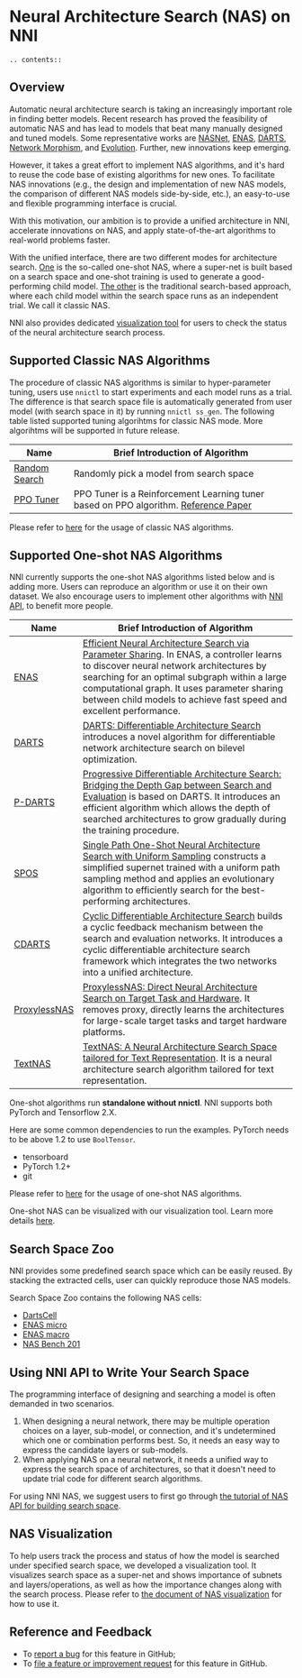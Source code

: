 # Neural Architecture Search (NAS) on NNI

```eval_rst
.. contents::
```

## Overview

Automatic neural architecture search is taking an increasingly important role in finding better models. Recent research has proved the feasibility of automatic NAS and has lead to models that beat many manually designed and tuned models. Some representative works are [NASNet][2], [ENAS][1], [DARTS][3], [Network Morphism][4], and [Evolution][5]. Further, new innovations keep emerging.

However, it takes a great effort to implement NAS algorithms, and it's hard to reuse the code base of existing algorithms for new ones. To facilitate NAS innovations (e.g., the design and implementation of new NAS models, the comparison of different NAS models side-by-side, etc.), an easy-to-use and flexible programming interface is crucial.

With this motivation, our ambition is to provide a unified architecture in NNI, accelerate innovations on NAS, and apply state-of-the-art algorithms to real-world problems faster.

With the unified interface, there are two different modes for architecture search. [One](#supported-one-shot-nas-algorithms) is the so-called one-shot NAS, where a super-net is built based on a search space and one-shot training is used to generate a good-performing child model. [The other](#supported-classic-nas-algorithms) is the traditional search-based approach, where each child model within the search space runs as an independent trial. We call it classic NAS.

NNI also provides dedicated [visualization tool](#nas-visualization) for users to check the status of the neural architecture search process.

## Supported Classic NAS Algorithms

The procedure of classic NAS algorithms is similar to hyper-parameter tuning, users use `nnictl` to start experiments and each model runs as a trial. The difference is that search space file is automatically generated from user model (with search space in it) by running `nnictl ss_gen`. The following table listed supported tuning algorihtms for classic NAS mode. More algorihtms will be supported in future release.

|Name|Brief Introduction of Algorithm|
|---|---|
| [Random Search](https://github.com/microsoft/nni/tree/master/examples/tuners/random_nas_tuner) | Randomly pick a model from search space |
| [PPO Tuner](https://nni.readthedocs.io/en/latest/Tuner/BuiltinTuner.html#PPOTuner) | PPO Tuner is a Reinforcement Learning tuner based on PPO algorithm. [Reference Paper](https://arxiv.org/abs/1707.06347) |

Please refer to [here](ClassicNas.md) for the usage of classic NAS algorithms.

## Supported One-shot NAS Algorithms

NNI currently supports the one-shot NAS algorithms listed below and is adding more. Users can reproduce an algorithm or use it on their own dataset. We also encourage users to implement other algorithms with [NNI API](#use-nni-api), to benefit more people.

|Name|Brief Introduction of Algorithm|
|---|---|
| [ENAS](https://nni.readthedocs.io/en/latest/NAS/ENAS.html) | [Efficient Neural Architecture Search via Parameter Sharing](https://arxiv.org/abs/1802.03268). In ENAS, a controller learns to discover neural network architectures by searching for an optimal subgraph within a large computational graph. It uses parameter sharing between child models to achieve fast speed and excellent performance. |
| [DARTS](https://nni.readthedocs.io/en/latest/NAS/DARTS.html) | [DARTS: Differentiable Architecture Search](https://arxiv.org/abs/1806.09055) introduces a novel algorithm for differentiable network architecture search on bilevel optimization. |
| [P-DARTS](https://nni.readthedocs.io/en/latest/NAS/PDARTS.html) | [Progressive Differentiable Architecture Search: Bridging the Depth Gap between Search and Evaluation](https://arxiv.org/abs/1904.12760) is based on DARTS. It introduces an efficient algorithm which allows the depth of searched architectures to grow gradually during the training procedure. |
| [SPOS](https://nni.readthedocs.io/en/latest/NAS/SPOS.html) | [Single Path One-Shot Neural Architecture Search with Uniform Sampling](https://arxiv.org/abs/1904.00420) constructs a simplified supernet trained with a uniform path sampling method and applies an evolutionary algorithm to efficiently search for the best-performing architectures. |
| [CDARTS](https://nni.readthedocs.io/en/latest/NAS/CDARTS.html) | [Cyclic Differentiable Architecture Search](https://arxiv.org/abs/****) builds a cyclic feedback mechanism between the search and evaluation networks. It introduces a cyclic differentiable architecture search framework which integrates the two networks into a unified architecture.|
| [ProxylessNAS](https://nni.readthedocs.io/en/latest/NAS/Proxylessnas.html) | [ProxylessNAS: Direct Neural Architecture Search on Target Task and Hardware](https://arxiv.org/abs/1812.00332). It removes proxy, directly learns the architectures for large-scale target tasks and target hardware platforms. |
| [TextNAS](https://nni.readthedocs.io/en/latest/NAS/TextNAS.html) | [TextNAS: A Neural Architecture Search Space tailored for Text Representation](https://arxiv.org/pdf/1912.10729.pdf). It is a neural architecture search algorithm tailored for text representation. |

One-shot algorithms run **standalone without nnictl**. NNI supports both PyTorch and Tensorflow 2.X.

Here are some common dependencies to run the examples. PyTorch needs to be above 1.2 to use ``BoolTensor``.

* tensorboard
* PyTorch 1.2+
* git

Please refer to [here](NasGuide.md) for the usage of one-shot NAS algorithms.

One-shot NAS can be visualized with our visualization tool. Learn more details [here](./Visualization.md).



## Search Space Zoo

NNI provides some predefined search space which can be easily reused. By stacking the extracted cells, user can quickly reproduce those NAS models.

Search Space Zoo contains the following NAS cells:

* [DartsCell](./SearchSpaceZoo.md#DartsCell)
* [ENAS micro](./SearchSpaceZoo.md#ENASMicroLayer)
* [ENAS macro](./SearchSpaceZoo.md#ENASMacroLayer)
* [NAS Bench 201](./SearchSpaceZoo.md#nas-bench-201)

## Using NNI API to Write Your Search Space

The programming interface of designing and searching a model is often demanded in two scenarios.

1. When designing a neural network, there may be multiple operation choices on a layer, sub-model, or connection, and it's undetermined which one or combination performs best. So, it needs an easy way to express the candidate layers or sub-models.
2. When applying NAS on a neural network, it needs a unified way to express the search space of architectures, so that it doesn't need to update trial code for different search algorithms.

For using NNI NAS, we suggest users to first go through [the tutorial of NAS API for building search space](./WriteSearchSpace.md).

## NAS Visualization

To help users track the process and status of how the model is searched under specified search space, we developed a visualization tool. It visualizes search space as a super-net and shows importance of subnets and layers/operations, as well as how the importance changes along with the search process. Please refer to [the document of NAS visualization](./Visualization.md) for how to use it.

## Reference and Feedback

[1]: https://arxiv.org/abs/1802.03268
[2]: https://arxiv.org/abs/1707.07012
[3]: https://arxiv.org/abs/1806.09055
[4]: https://arxiv.org/abs/1806.10282
[5]: https://arxiv.org/abs/1703.01041

* To [report a bug](https://github.com/microsoft/nni/issues/new?template=bug-report.md) for this feature in GitHub;
* To [file a feature or improvement request](https://github.com/microsoft/nni/issues/new?template=enhancement.md) for this feature in GitHub.
